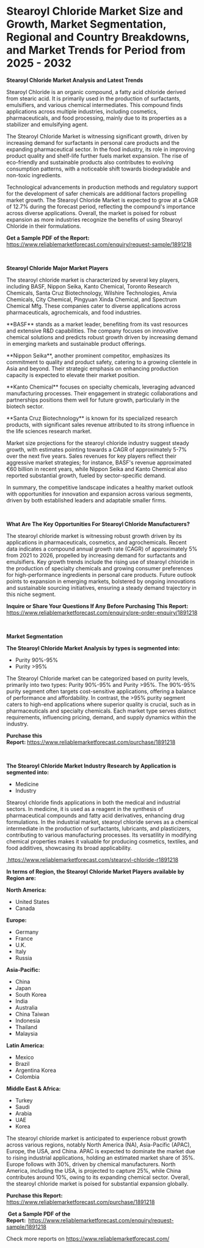 <p><h1>Stearoyl Chloride Market Size and Growth, Market Segmentation, Regional and Country Breakdowns, and Market Trends for Period from 2025 -  2032</h1></p><p><strong>Stearoyl Chloride Market Analysis and Latest Trends</strong></p>
<p><p>Stearoyl Chloride is an organic compound, a fatty acid chloride derived from stearic acid. It is primarily used in the production of surfactants, emulsifiers, and various chemical intermediates. This compound finds applications across multiple industries, including cosmetics, pharmaceuticals, and food processing, mainly due to its properties as a stabilizer and emulsifying agent.</p><p>The Stearoyl Chloride Market is witnessing significant growth, driven by increasing demand for surfactants in personal care products and the expanding pharmaceutical sector. In the food industry, its role in improving product quality and shelf-life further fuels market expansion. The rise of eco-friendly and sustainable products also contributes to evolving consumption patterns, with a noticeable shift towards biodegradable and non-toxic ingredients.</p><p>Technological advancements in production methods and regulatory support for the development of safer chemicals are additional factors propelling market growth. The Stearoyl Chloride Market is expected to grow at a CAGR of 12.7% during the forecast period, reflecting the compound's importance across diverse applications. Overall, the market is poised for robust expansion as more industries recognize the benefits of using Stearoyl Chloride in their formulations.</p></p>
<p><strong>Get a Sample PDF of the Report:&nbsp;</strong> <a href="https://www.reliablemarketforecast.com/enquiry/request-sample/1891218?utm_campaign=2122&utm_medium=2&utm_source=Github&utm_content=ia&utm_term=30012025&utm_id=stearoyl-chloride">https://www.reliablemarketforecast.com/enquiry/request-sample/1891218</a></p>
<p>&nbsp;</p>
<p><strong>Stearoyl Chloride Major Market Players</strong></p>
<p><p>The stearoyl chloride market is characterized by several key players, including BASF, Nippon Seika, Kanto Chemical, Toronto Research Chemicals, Santa Cruz Biotechnology, Wilshire Technologies, Anvia Chemicals, City Chemical, Pingyuan Xinda Chemical, and Spectrum Chemical Mfg. These companies cater to diverse applications across pharmaceuticals, agrochemicals, and food industries.</p><p>**BASF** stands as a market leader, benefiting from its vast resources and extensive R&D capabilities. The company focuses on innovative chemical solutions and predicts robust growth driven by increasing demand in emerging markets and sustainable product offerings. </p><p>**Nippon Seika**, another prominent competitor, emphasizes its commitment to quality and product safety, catering to a growing clientele in Asia and beyond. Their strategic emphasis on enhancing production capacity is expected to elevate their market position.</p><p>**Kanto Chemical** focuses on specialty chemicals, leveraging advanced manufacturing processes. Their engagement in strategic collaborations and partnerships positions them well for future growth, particularly in the biotech sector.</p><p>**Santa Cruz Biotechnology** is known for its specialized research products, with significant sales revenue attributed to its strong influence in the life sciences research market. </p><p>Market size projections for the stearoyl chloride industry suggest steady growth, with estimates pointing towards a CAGR of approximately 5-7% over the next five years. Sales revenues for key players reflect their aggressive market strategies; for instance, BASF's revenue approximated €60 billion in recent years, while Nippon Seika and Kanto Chemical also reported substantial growth, fueled by sector-specific demand.</p><p>In summary, the competitive landscape indicates a healthy market outlook with opportunities for innovation and expansion across various segments, driven by both established leaders and adaptable smaller firms.</p></p>
<p>&nbsp;</p>
<p><strong>What Are The Key Opportunities For Stearoyl Chloride Manufacturers?</strong></p>
<p><p>The stearoyl chloride market is witnessing robust growth driven by its applications in pharmaceuticals, cosmetics, and agrochemicals. Recent data indicates a compound annual growth rate (CAGR) of approximately 5% from 2021 to 2026, propelled by increasing demand for surfactants and emulsifiers. Key growth trends include the rising use of stearoyl chloride in the production of specialty chemicals and growing consumer preferences for high-performance ingredients in personal care products. Future outlook points to expansion in emerging markets, bolstered by ongoing innovations and sustainable sourcing initiatives, ensuring a steady demand trajectory in this niche segment.</p></p>
<p><strong>Inquire or Share Your Questions If Any Before Purchasing This Report:</strong> <a href="https://www.reliablemarketforecast.com/enquiry/pre-order-enquiry/1891218?utm_campaign=2122&utm_medium=2&utm_source=Github&utm_content=ia&utm_term=30012025&utm_id=stearoyl-chloride">https://www.reliablemarketforecast.com/enquiry/pre-order-enquiry/1891218</a></p>
<p>&nbsp;</p>
<p><strong>Market Segmentation</strong></p>
<p><strong>The Stearoyl Chloride Market Analysis by types is segmented into:</strong></p>
<p><ul><li>Purity 90%-95%</li><li>Purity >95%</li></ul></p>
<p><p>The Stearoyl Chloride market can be categorized based on purity levels, primarily into two types: Purity 90%-95% and Purity >95%. The 90%-95% purity segment often targets cost-sensitive applications, offering a balance of performance and affordability. In contrast, the >95% purity segment caters to high-end applications where superior quality is crucial, such as in pharmaceuticals and specialty chemicals. Each market type serves distinct requirements, influencing pricing, demand, and supply dynamics within the industry.</p></p>
<p><strong>Purchase this Report:&nbsp;</strong><a href="https://www.reliablemarketforecast.com/purchase/1891218?utm_campaign=2122&utm_medium=2&utm_source=Github&utm_content=ia&utm_term=30012025&utm_id=stearoyl-chloride">https://www.reliablemarketforecast.com/purchase/1891218</a></p>
<p>&nbsp;</p>
<p><strong>The Stearoyl Chloride Market Industry Research by Application is segmented into:</strong></p>
<p><ul><li>Medicine</li><li>Industry</li></ul></p>
<p><p>Stearoyl chloride finds applications in both the medical and industrial sectors. In medicine, it is used as a reagent in the synthesis of pharmaceutical compounds and fatty acid derivatives, enhancing drug formulations. In the industrial market, stearoyl chloride serves as a chemical intermediate in the production of surfactants, lubricants, and plasticizers, contributing to various manufacturing processes. Its versatility in modifying chemical properties makes it valuable for producing cosmetics, textiles, and food additives, showcasing its broad applicability.</p></p>
<p><a href="https://www.reliablemarketforecast.com/stearoyl-chloride-r1891218?utm_campaign=2122&utm_medium=2&utm_source=Github&utm_content=ia&utm_term=30012025&utm_id=stearoyl-chloride">&nbsp;https://www.reliablemarketforecast.com/stearoyl-chloride-r1891218</a></p>
<p><strong>In terms of Region, the Stearoyl Chloride Market Players available by Region are:</strong></p>
<p>
    <p> <strong> North America: </strong>
        <ul>
            <li>United States</li>
            <li>Canada</li>
        </ul>
        </p> 
    <p> <strong> Europe: </strong>
        <ul>
            <li>Germany</li>
            <li>France</li>
            <li>U.K.</li>
            <li>Italy</li>
            <li>Russia</li>
        </ul>
        </p> 
    <p> <strong> Asia-Pacific: </strong>
        <ul>
            <li>China</li>
            <li>Japan</li>
            <li>South Korea</li>
            <li>India</li>
            <li>Australia</li>
            <li>China Taiwan</li>
            <li>Indonesia</li>
            <li>Thailand</li>
            <li>Malaysia</li>
        </ul>
        </p> 
    <p> <strong> Latin America: </strong>
        <ul>
            <li>Mexico</li>
            <li>Brazil</li>
            <li>Argentina Korea</li>
            <li>Colombia</li>
        </ul>
        </p> 
    <p> <strong> Middle East & Africa: </strong>
        <ul>
            <li>Turkey</li>
            <li>Saudi</li>
            <li>Arabia</li>
            <li>UAE</li>
            <li>Korea</li>
        </ul>
    </p>
    </p>
<p><p>The stearoyl chloride market is anticipated to experience robust growth across various regions, notably North America (NA), Asia-Pacific (APAC), Europe, the USA, and China. APAC is expected to dominate the market due to rising industrial applications, holding an estimated market share of 35%. Europe follows with 30%, driven by chemical manufacturers. North America, including the USA, is projected to capture 25%, while China contributes around 10%, owing to its expanding chemical sector. Overall, the stearoyl chloride market is poised for substantial expansion globally.</p></p>
<p><strong>Purchase this Report: </strong><a href="https://www.reliablemarketforecast.com/purchase/1891218?utm_campaign=2122&utm_medium=2&utm_source=Github&utm_content=ia&utm_term=30012025&utm_id=stearoyl-chloride">https://www.reliablemarketforecast.com/purchase/1891218</a></p>
<p>&nbsp;<strong>Get a Sample PDF of the Report:&nbsp;&nbsp;</strong><a href="https://www.reliablemarketforecast.com/enquiry/request-sample/1891218?utm_campaign=2122&utm_medium=2&utm_source=Github&utm_content=ia&utm_term=30012025&utm_id=stearoyl-chloride">https://www.reliablemarketforecast.com/enquiry/request-sample/1891218</a></p>
<p><strong></strong></p>
<p>Check more reports on <a href="https://www.reliablemarketforecast.com/?utm_campaign=2122&utm_medium=2&utm_source=Github&utm_content=ia&utm_term=30012025&utm_id=stearoyl-chloride">https://www.reliablemarketforecast.com/</a></p>